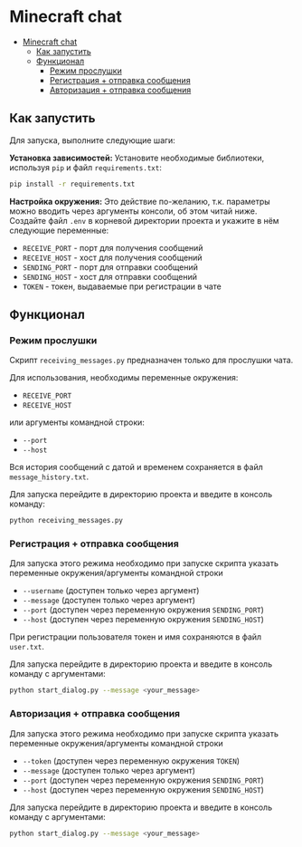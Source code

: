 # Minecraft chat

<!-- TOC -->
* [Minecraft chat](#minecraft-chat)
  * [Как запустить](#как-запустить)
  * [Функционал](#функционал)
    * [Режим прослушки](#режим-прослушки)
    * [Регистрация + отправка сообщения](#регистрация--отправка-сообщения)
    * [Авторизация + отправка сообщения](#авторизация--отправка-сообщения)
<!-- TOC -->

## Как запустить

Для запуска, выполните следующие шаги:

**Установка зависимостей:** Установите необходимые библиотеки, используя `pip` и файл `requirements.txt`:

```bash
pip install -r requirements.txt
```

**Настройка окружения:** Это действие по-желанию, т.к. параметры можно вводить через аргументы консоли, об этом читай
ниже. Создайте файл `.env` в корневой директории проекта и укажите в нём следующие переменные:

- `RECEIVE_PORT` - порт для получения сообщений
- `RECEIVE_HOST` - хост для получения сообщений
- `SENDING_PORT` - порт для отправки сообщений
- `SENDING_HOST` - хост для отправки сообщений
- `TOKEN` - токен, выдаваемые при регистрации в чате

## Функционал

### Режим прослушки

Скрипт `receiving_messages.py` предназначен только для прослушки чата.

Для использования, необходимы переменные окружения:

- `RECEIVE_PORT`
- `RECEIVE_HOST`

или аргументы командной строки:

- `--port`
- `--host`

Вся история сообщений с датой и временем сохраняется в файл `message_history.txt`.

Для запуска перейдите в директорию проекта и введите в консоль команду:

```bash
python receiving_messages.py
```

### Регистрация + отправка сообщения
Для запуска этого режима необходимо при запуске скрипта указать переменные окружения/аргументы командной строки

- `--username` (доступен только через аргумент)
- `--message` (доступен только через аргумент)
- `--port` (доступен через переменную окружения `SENDING_PORT`)
- `--host` (доступен через переменную окружения `SENDING_HOST`)

При регистрации пользователя токен и имя сохраняются в файл `user.txt`.

Для запуска перейдите в директорию проекта и введите в консоль команду с аргументами:

```bash
python start_dialog.py --message <your_message>
```


### Авторизация + отправка сообщения

Для запуска этого режима необходимо при запуске скрипта указать переменные окружения/аргументы командной строки

- `--token` (доступен через переменную окружения `TOKEN`)
- `--message` (доступен только через аргумент)
- `--port` (доступен через переменную окружения `SENDING_PORT`)
- `--host` (доступен через переменную окружения `SENDING_HOST`)

Для запуска перейдите в директорию проекта и введите в консоль команду с аргументами:

```bash
python start_dialog.py --message <your_message>
```